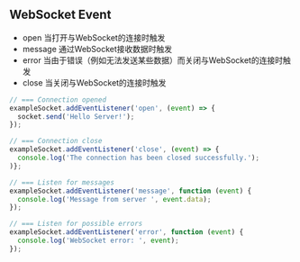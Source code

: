 
## WebSocket Event
* open 当打开与WebSocket的连接时触发
* message 通过WebSocket接收数据时触发
* error 当由于错误（例如无法发送某些数据）而关闭与WebSocket的连接时触发
* close 当关闭与WebSocket的连接时触发

```js
// === Connection opened
exampleSocket.addEventListener('open', (event) => {
  socket.send('Hello Server!');
});

// === Connection close
exampleSocket.addEventListener('close', (event) => {
  console.log('The connection has been closed successfully.');
)};

// === Listen for messages
exampleSocket.addEventListener('message', function (event) {
  console.log('Message from server ', event.data);
});

// === Listen for possible errors
exampleSocket.addEventListener('error', function (event) {
  console.log('WebSocket error: ', event);
});
```


